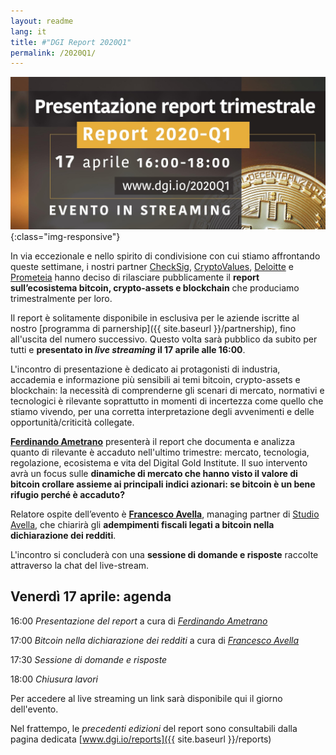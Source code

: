 ```yaml
---
layout: readme
lang: it
title: #"DGI Report 2020Q1"
permalink: /2020Q1/
---
```


![2020Q1-agenda](/img/events/20200417-2020Q1-web.jpg){:class="img-responsive"}

In via eccezionale e nello spirito di condivisione con cui stiamo
affrontando queste settimane, i nostri partner
[CheckSig](checksig.io),
[CryptoValues](www.cryptovalues.eu),
[Deloitte](www2.deloitte.com/it) e
[Prometeia](www.prometeia.it)
hanno deciso di rilasciare pubblicamente il
**report sull’ecosistema bitcoin, crypto-assets e blockchain**
che produciamo trimestralmente per loro.

Il report è solitamente disponibile in esclusiva
per le
aziende iscritte al nostro
[programma di parnership]({{ site.baseurl }}/partnership),
fino all'uscita del numero successivo.
Questo volta sarà pubblico da subito per tutti e
**presentato in *live streaming* il 17 aprile alle 16:00**.

L'incontro di presentazione
è dedicato ai protagonisti di industria, accademia
e informazione più sensibili ai temi
bitcoin, crypto-assets e blockchain:
la necessità di comprenderne gli scenari di mercato, normativi
e tecnologici è rilevante soprattutto in momenti di incertezza
come quello che stiamo vivendo, per una corretta interpretazione
degli avvenimenti e delle opportunità/criticità collegate.

[**Ferdinando Ametrano**](http://www.ametrano.net/)
presenterà il report che documenta e analizza
quanto di rilevante è accaduto nell'ultimo trimestre:
mercato, tecnologia, regolazione, ecosistema
e vita del Digital Gold Institute.
Il suo intervento avrà un focus sulle
**dinamiche di mercato
che hanno visto il valore di bitcoin crollare assieme
ai principali indici azionari:
se bitcoin è un bene rifugio perché è accaduto?**

Relatore ospite dell’evento è
[**Francesco Avella**](https://www.linkedin.com/in/francesco-avella-84b1a111"),
managing partner di
[Studio Avella](http://www.studioavella.it/),
che chiarirà gli **adempimenti fiscali legati a bitcoin
nella dichiarazione dei redditi**.

L'incontro si concluderà con una
**sessione di domande e risposte**
raccolte attraverso la chat del live-stream.

## Venerdì 17 aprile: agenda
>
16:00 *Presentazione del report* a cura di [*Ferdinando Ametrano*](http://www.ametrano.net/)
>
17:00 *Bitcoin nella dichiarazione dei redditi* a cura di [*Francesco Avella*](https://www.linkedin.com/in/francesco-avella-84b1a111)
>
17:30 *Sessione di domande e risposte*
>
18:00 *Chiusura lavori*

Per accedere al live streaming un link
sarà disponibile qui il giorno dell'evento.

Nel frattempo, le *precedenti edizioni* del report sono consultabili dalla
pagina dedicata [www.dgi.io/reports]({{ site.baseurl }}/reports)
